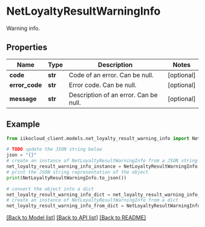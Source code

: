 # NetLoyaltyResultWarningInfo

Warning info.

## Properties

Name | Type | Description | Notes
------------ | ------------- | ------------- | -------------
**code** | **str** | Code of an error. Can be null. | [optional] 
**error_code** | **str** | Error code. Can be null. | [optional] 
**message** | **str** | Description of an error. Can be null. | [optional] 

## Example

```python
from iikocloud_client.models.net_loyalty_result_warning_info import NetLoyaltyResultWarningInfo

# TODO update the JSON string below
json = "{}"
# create an instance of NetLoyaltyResultWarningInfo from a JSON string
net_loyalty_result_warning_info_instance = NetLoyaltyResultWarningInfo.from_json(json)
# print the JSON string representation of the object
print(NetLoyaltyResultWarningInfo.to_json())

# convert the object into a dict
net_loyalty_result_warning_info_dict = net_loyalty_result_warning_info_instance.to_dict()
# create an instance of NetLoyaltyResultWarningInfo from a dict
net_loyalty_result_warning_info_from_dict = NetLoyaltyResultWarningInfo.from_dict(net_loyalty_result_warning_info_dict)
```
[[Back to Model list]](../README.md#documentation-for-models) [[Back to API list]](../README.md#documentation-for-api-endpoints) [[Back to README]](../README.md)


